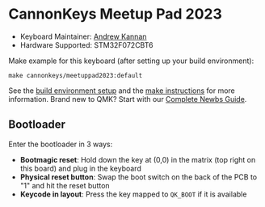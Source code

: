 # CannonKeys Meetup Pad 2023

* Keyboard Maintainer: [Andrew Kannan](https://github.com/awkannan)
* Hardware Supported: STM32F072CBT6

Make example for this keyboard (after setting up your build environment):

    make cannonkeys/meetuppad2023:default

See the [build environment setup](https://docs.qmk.fm/#/getting_started_build_tools) and the [make instructions](https://docs.qmk.fm/#/getting_started_make_guide) for more information. Brand new to QMK? Start with our [Complete Newbs Guide](https://docs.qmk.fm/#/newbs).

## Bootloader

Enter the bootloader in 3 ways:

* **Bootmagic reset**: Hold down the key at (0,0) in the matrix (top right on this board) and plug in the keyboard
* **Physical reset button**: Swap the boot switch on the back of the PCB to "1" and hit the reset button
* **Keycode in layout**: Press the key mapped to `QK_BOOT` if it is available
